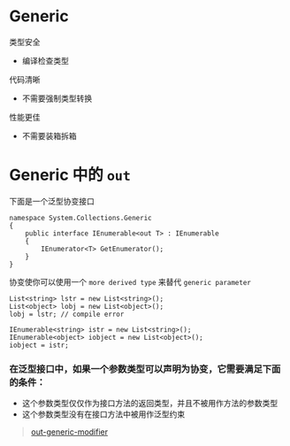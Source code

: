 # Generic

类型安全

* 编译检查类型

代码清晰

* 不需要强制类型转换

性能更佳

* 不需要装箱拆箱

# Generic 中的 `out`
下面是一个泛型协变接口

    namespace System.Collections.Generic
    {
        public interface IEnumerable<out T> : IEnumerable
        {
            IEnumerator<T> GetEnumerator();
        }
    }

协变使你可以使用一个 `more derived type` 来替代 `generic parameter`

    List<string> lstr = new List<string>();
    List<object> lobj = new List<object>();
    lobj = lstr; // compile error

    IEnumerable<string> istr = new List<string>();
    IEnumerable<object> iobject = new List<object>();
    iobject = istr;

### 在泛型接口中，如果一个参数类型可以声明为协变，它需要满足下面的条件：

* 这个参数类型仅仅作为接口方法的返回类型，并且不被用作方法的参数类型
* 这个参数类型没有在接口方法中被用作泛型约束

> [out-generic-modifier](https://docs.microsoft.com/en-us/dotnet/csharp/language-reference/keywords/out-generic-modifier)